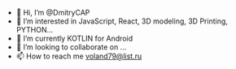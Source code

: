 - 👋 Hi, I’m @DmitryCAP
- 👀 I’m interested in JavaScript, React, 3D modeling, 3D Printing, PYTHON...
- 🌱 I’m currently KOTLIN for Android
- 💞️ I’m looking to collaborate on ...
- 📫 How to reach me voland79@list.ru

<!---
DmitryCAP/DmitryCAP is a ✨ special ✨ repository because its `README.md` (this file) appears on your GitHub profile.
You can click the Preview link to take a look at your changes.
--->

